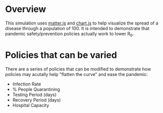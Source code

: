 # Overview
This simulation uses [matter.js](https://brm.io/matter-js/) and [chart.js](https://www.chartjs.org/) to help visualize the spread of a disease through a population of 100. It is intended to demonstrate that pandemic safety/prevention policies actually work to lower R<sub>0</sub>.
# Policies that can be varied
There are a series of policies that can be modified to demonstrate how policies may acutally help "flatten the curve" and ease the pandemic:
* Infection Rate
* % People Quarantining
* Testing Period (days)
* Recovery Period (days)
* Hospital Capacity
